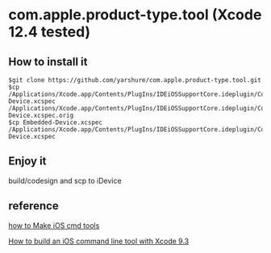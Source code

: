 # com.apple.product-type.tool (Xcode 12.4 tested)

## How to install it

```
$git clone https://github.com/yarshure/com.apple.product-type.tool.git
$cp /Applications/Xcode.app/Contents/PlugIns/IDEiOSSupportCore.ideplugin/Contents/Resources/Embedded-Device.xcspec  /Applications/Xcode.app/Contents/PlugIns/IDEiOSSupportCore.ideplugin/Contents/Resources/Embedded-Device.xcspec.orig
$cp Embedded-Device.xcspec /Applications/Xcode.app/Contents/PlugIns/IDEiOSSupportCore.ideplugin/Contents/Resources/Embedded-Device.xcspec
```
## Enjoy it 
build/codesign and scp to iDevice

## reference

[how to Make iOS cmd tools](https://yarshure.medium.com/how-to-make-ios-cmd-tools-6fbbd59e3b68)

[How to build an iOS command line tool with Xcode 9.3](https://bazad.github.io/2018/04/xcode-command-line-targets-ios/)
